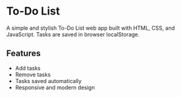 # To-Do List

A simple and stylish To-Do List web app built with HTML, CSS, and JavaScript. Tasks are saved in browser localStorage.

## Features
- Add tasks
- Remove tasks
- Tasks saved automatically
- Responsive and modern design
